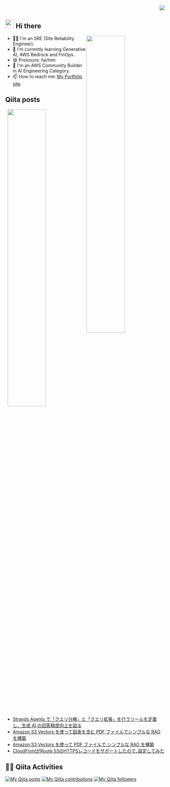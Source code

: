 <div align="right">
  <img src="https://komarev.com/ghpvc/?username=revsystem" />
</div>

## <img src="https://media.giphy.com/media/hvRJCLFzcasrR4ia7z/giphy.gif" width="28"> Hi there

<p><img align="right" width="49%" src="https://github-readme-stats.vercel.app/api?username=revsystem&theme=vue-dark&show_icons=true&locale=en&layout=compact" /></p>

- 🧑‍💻 I'm an SRE (Site Reliability Engineer).
- 🌱 I'm currently learning Generative AI, AWS Bedrock and FinOps.
- 😄 Pronouns: he/him
- 🔭 I'm an AWS Community Builder in AI Engineering Category.
- 📫 How to reach me: [My Portfolio site](https://rev-system.net).

## Qiita posts

<p><img align="right" width="49%" src="https://github-readme-stats.vercel.app/api/top-langs/?username=revsystem&theme=vue-dark&layout=compact" /></p>

<!-- BLOG-POST-LIST:START -->
- [Strands Agents で「クエリ分解」と「クエリ拡張」を行うツールを定義し、生成 AI の回答精度向上を図る](https://qiita.com/revsystem/items/e76b18fa44dcc3a280df)
- [Amazon S3 Vectors を使って図表を含む PDF ファイルでシンプルな RAG を構築](https://qiita.com/revsystem/items/707ff4519d33da406922)
- [Amazon S3 Vectors を使って PDF ファイルで シンプルな RAG を構築](https://qiita.com/revsystem/items/26afd436b7e2ae46ae1a)
- [CloudFrontがRoute 53のHTTPSレコードをサポートしたので､設定してみた](https://qiita.com/revsystem/items/d737c4fe700064272213)
<!-- BLOG-POST-LIST:END -->

## 🏃‍♀️ Qiita Activities

[![My Qiita posts](https://qiita-badge.apiapi.app/s/revsystem/posts.svg)](http://qiita.com/revsystem) [![My Qiita contributions](https://qiita-badge.apiapi.app/s/revsystem/contributions.svg)](http://qiita.com/revsystem) [![My Qiita followers](https://qiita-badge.apiapi.app/s/revsystem/followers.svg)](http://qiita.com/revsystem)
